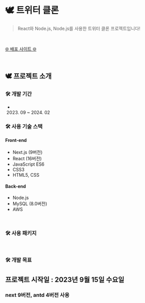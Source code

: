# 🕊 트위터 클론
> React와 Node.js, Node.js를 사용한 트위터 클론 프로젝트입니다!


<br>


  <a href="http://nodebird.xyz/">
    <p>🌐 배포 사이트 🌐</p>
  </a>

<br>

## 🕊 프로젝트 소개
### 🛠 개발 기간
* 2023. 09 ~ 2024. 02

### 🛠 사용 기술 스택
#### Front-end
* Next.js (9버전)
* React (16버전)
* JavaScript ES6
* CSS3
* HTML5, CSS
#### Back-end
* Node.js
* MySQL (8.0버전)
* AWS


<br>


### 🛠 사용 패키지

<br>

### 🛠 개발 목표



## 프로젝트 시작일 : 2023년 9월 15일 수요일

### next 9버전, antd 4버전 사용
